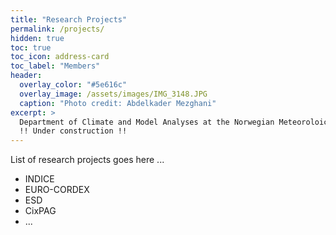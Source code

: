 ```yaml
---
title: "Research Projects"
permalink: /projects/
hidden: true
toc: true
toc_icon: address-card
toc_label: "Members" 
header:
  overlay_color: "#5e616c"
  overlay_image: /assets/images/IMG_3148.JPG
  caption: "Photo credit: Abdelkader Mezghani"
excerpt: >
  Department of Climate and Model Analyses at the Norwegian Meteoroloical Institute
  !! Under construction !!
---
```



List of research projects goes here ...

* INDICE
* EURO-CORDEX
* ESD
* CixPAG
* ...
